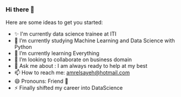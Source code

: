 ### Hi there 👋

<!--
**AmrElsayeh/AmrElsayeh** is a ✨ _special_ ✨ repository because its `README.md` (this file) appears on your GitHub profile.
-->
Here are some ideas to get you started:

- ✨ I'm currently data science trainee at ITI
- 🔭 I’m currently studying Machine Learning and Data Science with Python 
- 🌱 I’m currently learning Everything
- 👯 I’m looking to collaborate on business domain
- 💬 Ask me about : I am always ready to help at my best
- 📫 How to reach me: amrelsayeh@hotmail.com
- 😄 Pronouns: Friend 👐
- ⚡ Finally shifted my career into DataScience


